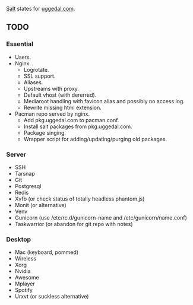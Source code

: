 [Salt][s] states for [uggedal.com][u].

TODO
----

### Essential

* Users.
* Nginx.
  - Logrotate.
  - SSL support.
  - Aliases.
  - Upstreams with proxy.
  - Default vhost (with dererred).
  - Mediaroot handling with favicon alias and possibly no access log.
  - Rewrite missing html extension.
* Pacman repo served by nginx.
  - Add pkg.uggedal.com to pacman.conf.
  - Install salt packages from pkg.uggedal.com.
  - Package singing.
  - Wrapper script for adding/updating/purging old packages.

### Server

* SSH
* Tarsnap
* Git
* Postgresql
* Redis
* Xvfb (or check status of totally headless phantom.js)
* Monit (or alternative)
* Venv
* Gunicorn (use /etc/rc.d/gunicorn-name and /etc/gunicorn/name.conf)
* Taskwarrior (or abandon for git repo with notes)

### Desktop

* Mac (keyboard, pommed)
* Wireless
* Xorg
* Nvidia
* Awesome
* Mplayer
* Spotify
* Urxvt (or suckless alternative)

[s]: http://saltstack.org
[u]: http://uggedal.com
